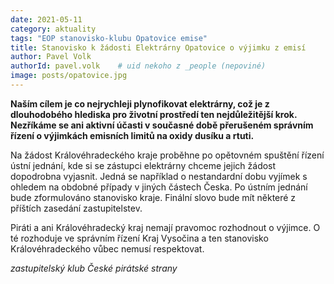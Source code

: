 ```yaml
---
date: 2021-05-11
category: aktuality
tags: "EOP stanovisko-klubu Opatovice emise"
title: Stanovisko k žádosti Elektrárny Opatovice o výjimku z emisí
author: Pavel Volk
authorId: pavel.volk    # uid nekoho z _people (nepoviné)
image: posts/opatovice.jpg
---
```


**Naším cílem je co nejrychleji plynofikovat elektrárny, což je z dlouhodobého hlediska pro životní prostředí ten nejdůležitější krok. Nezříkáme se ani aktivní účasti v současné době přerušeném správním řízení o výjimkách emisních limitů na oxidy dusíku a rtuti.**

Na žádost Královéhradeckého kraje proběhne po opětovném spuštění řízení ústní jednání, kde si se zástupci elektrárny chceme jejich žádost dopodrobna vyjasnit. Jedná se například o nestandardní dobu vyjímek s ohledem na obdobné případy v jiných částech Česka. Po ústním jednání bude zformulováno stanovisko kraje. Finální slovo bude mít některé z příštích zasedání zastupitelstev.


Piráti a ani Královéhradecký kraj nemají pravomoc rozhodnout o výjimce. O té rozhoduje ve správním řízení Kraj Vysočina a ten stanovisko Královéhradeckého vůbec nemusí respektovat.


<em>zastupitelský klub České pirátské strany</em>
